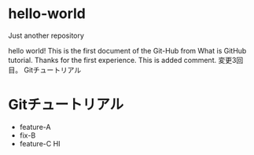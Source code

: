 # hello-world
Just another repository

hello world! This is the first document of the Git-Hub from What is GitHub tutorial.
Thanks for the first experience.
This is added comment.
変更3回目。
Gitチュートリアル
# Gitチュートリアル

 - feature-A
 - fix-B
 - feature-C
HI
